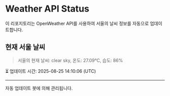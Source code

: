 
# Weather API Status

이 리포지토리는 OpenWeather API를 사용하여 서울의 날씨 정보를 자동으로 업데이트합니다.

## 현재 서울 날씨
> 서울의 현재 날씨: clear sky, 온도: 27.09°C, 습도: 86%

⏳ 업데이트 시간: 2025-08-25 14:10:06 (UTC)

---
자동 업데이트 봇에 의해 관리됩니다.
